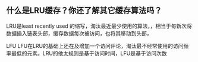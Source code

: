 ## 什么是LRU缓存？你还了解其它缓存算法吗？

LRU是least recently used 的缩写，淘汰最近最少使用的算法，，相当于每新次将数据插入链表头部，缓存数据每次被访问，也将其移动到头部，

LFU LFU在LRU的基础上还在及增加一个访问评论，淘汰最不经常使用的访问频率最低的元素。LRU的他太规则是基于访问时间，LFU是基于访问次数
